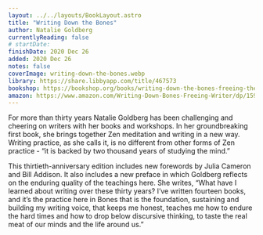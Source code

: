 ```yaml
---
layout: ../../layouts/BookLayout.astro
title: "Writing Down the Bones"
author: Natalie Goldberg
currentlyReading: false
# startDate:
finishDate: 2020 Dec 26
added: 2020 Dec 26
notes: false
coverImage: writing-down-the-bones.webp
library: https://share.libbyapp.com/title/467573
bookshop: https://bookshop.org/books/writing-down-the-bones-freeing-the-writer-within/9781611803082
amazon: https://www.amazon.com/Writing-Down-Bones-Freeing-Writer/dp/1590302613
---
```


For more than thirty years Natalie Goldberg has been challenging and cheering on writers with her books and workshops. In her groundbreaking first book, she brings together Zen meditation and writing in a new way. Writing practice, as she calls it, is no different from other forms of Zen practice - “it is backed by two thousand years of studying the mind.”

This thirtieth-anniversary edition includes new forewords by Julia Cameron and Bill Addison. It also includes a new preface in which Goldberg reflects on the enduring quality of the teachings here. She writes, “What have I learned about writing over these thirty years? I’ve written fourteen books, and it’s the practice here in Bones that is the foundation, sustaining and building my writing voice, that keeps me honest, teaches me how to endure the hard times and how to drop below discursive thinking, to taste the real meat of our minds and the life around us.”  
